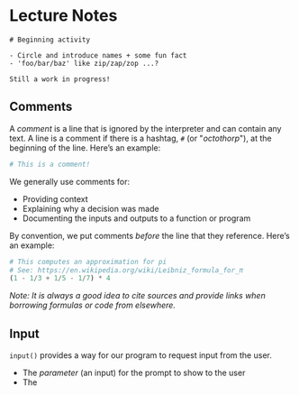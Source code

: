 # Lecture Notes

```{important}
# Beginning activity

- Circle and introduce names + some fun fact
- 'foo/bar/baz' like zip/zap/zop ...?
```

```{warning}
Still a work in progress!
```

## Comments

A _comment_ is a line that is ignored by the interpreter and can contain any text. A line is a comment if there is a hashtag, `#` (or "_octothorp_"), at the beginning of the line. Here’s an example:

```python
# This is a comment!
```

We generally use comments for:

- Providing context
- Explaining why a decision was made
- Documenting the inputs and outputs to a function or program

By convention, we put comments *before* the line that they reference. Here’s an example:

```python
# This computes an approximation for pi
# See: https://en.wikipedia.org/wiki/Leibniz_formula_for_π
(1 - 1/3 + 1/5 - 1/7) * 4
```

*Note: It is always a good idea to cite sources and provide links when borrowing formulas or code from elsewhere.*


## Input

`input()` provides a way for our program to request input from the user.

- The _parameter_ (an input) for the prompt to show to the user
- The
